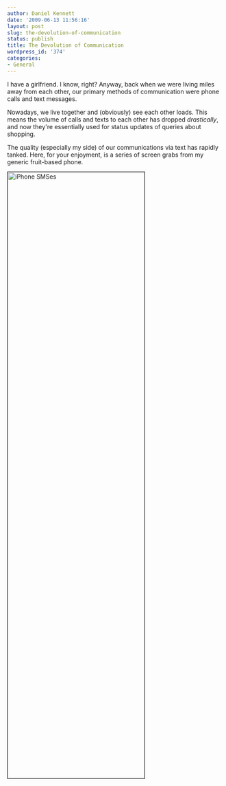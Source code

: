```yaml
---
author: Daniel Kennett
date: '2009-06-13 11:56:16'
layout: post
slug: the-devolution-of-communication
status: publish
title: The Devolution of Communication
wordpress_id: '374'
categories:
- General
---
```


I have a girlfriend. I know, right? Anyway, back when we were living miles away from each other, our primary methods of communication were phone calls and text messages. 

Nowadays, we live together and (obviously) see each other loads. This means the volume of calls and texts to each other has dropped <em>drastically</em>, and now they're essentially used for status updates of queries about shopping.

The quality (especially my side) of our communications via text has rapidly tanked. Here, for your enjoyment, is a series of screen grabs from my generic fruit-based phone. 

<!--more-->

<img src="http://danielkennett.org/wp-content/uploads/2009/06/smss1.gif" alt="iPhone SMSes" title="iPhone SMSes" width="320" height="1412" class="aligncenter size-full wp-image-376" style="border: 1px solid black;" />
